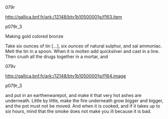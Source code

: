 079r

http://gallica.bnf.fr/ark:/12148/btv1b10500001g/f163.item

p079r_3

Making gold colored bronze

Take six ounces of tin […], six ounces of natural sulphur, and sal ammoniac. Melt the tin in a spoon. When it is molten add quicksilver and cast in a line. Then crush all the drugs together in a mortar, and

079v

http://gallica.bnf.fr/ark:/12148/btv1b10500001g/f164.image

p079r_3

and put in an earthenwarepot, and make it that very hot ashes are underneath. Little by little, make the fire underneath grow bigger and bigger, and the pot must not be moved.  And when it is cooked, and if it takes up to six hours, mind that the smoke does not make you ill because it is bad.
